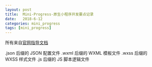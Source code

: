 ```yaml
---
layout: post
title:  Mini-Progress-原生小程序开发要点记录
date:   2018-6-12
categories: mini_progress
tags: [mini_progress]
---
```

<big></big>

所有来自[官网指导文档](https://developers.weixin.qq.com/miniprogram/dev/index.html)


.json 后缀的 JSON 配置文件
.wxml 后缀的 WXML 模板文件
.wxss 后缀的 WXSS 样式文件
.js 后缀的 JS 脚本逻辑文件


